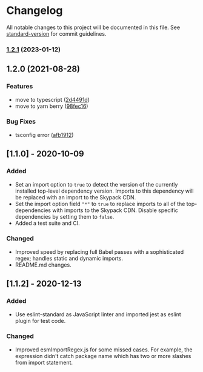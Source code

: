 # Changelog

All notable changes to this project will be documented in this file. See [standard-version](https://github.com/conventional-changelog/standard-version) for commit guidelines.

### [1.2.1](https://github.com/Seia-Soto/snowpack-plugin-import-map/compare/v1.2.0...v1.2.1) (2023-01-12)

## 1.2.0 (2021-08-28)


### Features

* move to typescript ([2d4491d](https://github.com/Seia-Soto/snowpack-plugin-import-map/commit/2d4491dfd78cf74327538cbec3d6b90f19a56c40))
* move to yarn berry ([98fec16](https://github.com/Seia-Soto/snowpack-plugin-import-map/commit/98fec16cd1eeba15400de89cffdb81d44edf9648))


### Bug Fixes

* tsconfig error ([afb1912](https://github.com/Seia-Soto/snowpack-plugin-import-map/commit/afb19120fedff22dd9d7f73f96244d3f8d037a2e))

## [1.1.0] - 2020-10-09

### Added

- Set an import option to `true` to detect the version of the currently installed top-level dependency version.
  Imports to this dependency will be replaced with an import to the Skypack CDN.
- Set the import option field `"*"` to `true` to replace imports to all of the top-dependencies with imports
  to the Skypack CDN. Disable specific dependencies by setting them to `false`.
- Added a test suite and CI.

### Changed

- Improved speed by replacing full Babel passes with a sophisticated regex; handles static and dynamic imports.
- README.md changes.

## [1.1.2] - 2020-12-13

### Added

- Use eslint-standard as JavaScript linter and imported jest as eslint plugin for test code.

### Changed

- Improved esmImportRegex.js for some missed cases.
  For example, the expression didn't catch package name which has two or more slashes from import statement.
